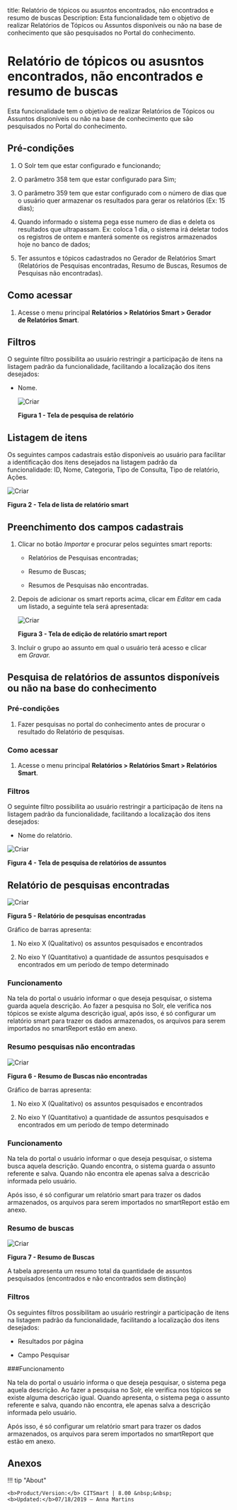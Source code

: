 title: Relatório de tópicos ou asusntos encontrados, não encontrados e resumo de
buscas
Description: Esta funcionalidade tem o objetivo de realizar Relatórios de
Tópicos ou Assuntos disponíveis ou não na base de conhecimento que são
pesquisados no Portal do conhecimento.

# Relatório de tópicos ou asusntos encontrados, não encontrados e resumo de buscas

Esta funcionalidade tem o objetivo de realizar Relatórios de Tópicos ou Assuntos
disponíveis ou não na base de conhecimento que são pesquisados no Portal do
conhecimento.

Pré-condições
------------

1.  O Solr tem que estar configurado e funcionando;

2.  O parâmetro 358 tem que estar configurado para Sim;

3.  O parâmetro 359 tem que estar configurado com o número de dias que o
    usuário quer armazenar os resultados para gerar os relatórios (Ex: 15 dias);

4.  Quando informado o sistema pega esse numero de dias e deleta os resultados
    que ultrapassam. Ex: coloca 1 dia, o sistema irá deletar todos os registros
    de ontem e manterá somente os registros armazenados hoje no banco de dados;

5.  Ter assuntos e tópicos cadastrados no Gerador de Relatórios Smart
    (Relatórios de Pesquisas encontradas, Resumo de Buscas, Resumos de Pesquisas
    não encontradas).

Como acessar
-----------

1.  Acesse o menu principal **Relatórios > Relatórios Smart > Gerador
    de Relatórios Smart**.

Filtros
-------

O seguinte filtro possibilita ao usuário restringir a participação de itens na
listagem padrão da funcionalidade, facilitando a localização dos itens
desejados:

-   Nome.

    ![Criar](images/report-1.png)

    **Figura 1 - Tela de pesquisa de relatório**

Listagem de itens
----------------

Os seguintes campos cadastrais estão disponíveis ao usuário para facilitar a
identificação dos itens desejados na listagem padrão da funcionalidade: ID,
Nome, Categoria, Tipo de Consulta, Tipo de relatório, Ações.

![Criar](images/report-2.png)

**Figura 2 - Tela de lista de relatório smart**

Preenchimento dos campos cadastrais
----------------------------------

1.  Clicar no botão *Importar* e procurar pelos seguintes smart reports:

    -   Relatórios de Pesquisas encontradas;

    -   Resumo de Buscas;

    -   Resumos de Pesquisas não encontradas.

1.  Depois de adicionar os smart reports acima, clicar em *Editar* em cada um
    listado, a seguinte tela será apresentada:

    ![Criar](images/report-3.png)
    
    **Figura 3 - Tela de edição de relatório smart report**

1.  Incluir o grupo ao assunto em qual o usuário terá acesso e clicar
    em *Gravar.*

Pesquisa de relatórios de assuntos disponíveis ou não na base do conhecimento
-----------------------------------------------------------------------------

### Pré-condições

1.  Fazer pesquisas no portal do conhecimento antes de procurar o resultado do
    Relatório de pesquisas.

### Como acessar

1.  Acesse o menu principal **Relatórios > Relatórios Smart > Relatórios
    Smart**.

### Filtros

O seguinte filtro possibilita ao usuário restringir a participação de itens na
listagem padrão da funcionalidade, facilitando a localização dos itens
desejados:

   -  Nome do relatório.

   ![Criar](images/report-4.png)

   **Figura 4 - Tela de pesquisa de relatórios de assuntos**

Relatório de pesquisas encontradas
--------------------------------

   ![Criar](images/report-5.png)

   **Figura 5 - Relatório de pesquisas encontradas**

Gráfico de barras apresenta:

1.  No eixo X (Qualitativo) os assuntos pesquisados e encontrados

2.  No eixo Y (Quantitativo) a quantidade de assuntos pesquisados e encontrados
    em um período de tempo determinado

### Funcionamento

Na tela do portal o usuário informar o que deseja pesquisar, o sistema guarda
aquela descrição. Ao fazer a pesquisa no Solr, ele verifica nos tópicos se
existe alguma descrição igual, após isso, é só configurar um relatório smart
para trazer os dados armazenados, os arquivos para serem importados no
smartReport estão em anexo.

### Resumo pesquisas não encontradas

   ![Criar](images/report-6.png)

   **Figura 6 - Resumo de Buscas não encontradas**

Gráfico de barras apresenta:

1.  No eixo X (Qualitativo) os assuntos pesquisados e encontrados

2.  No eixo Y (Quantitativo) a quantidade de assuntos pesquisados e encontrados
    em um período de tempo determinado

### Funcionamento

Na tela do portal o usuário informar o que deseja pesquisar, o sistema busca
aquela descrição. Quando encontra, o sistema guarda o assunto referente e salva.
Quando não encontra ele apenas salva a descricão informada pelo usuário.

Após isso, é só configurar um relatório smart para trazer os dados armazenados,
os arquivos para serem importados no smartReport estão em anexo.

### Resumo de buscas

   ![Criar](images/report-7.png)
    
   **Figura 7 - Resumo de Buscas**

A tabela apresenta um resumo total da quantidade de assuntos pesquisados
(encontrados e não encontrados sem distinção)

### Filtros

Os seguintes filtros possibilitam ao usuário restringir a participação de itens
na listagem padrão da funcionalidade, facilitando a localização dos itens
desejados:

-   Resultados por página

-   Campo Pesquisar

###Funcionamento

Na tela do portal o usuário informa o que deseja pesquisar, o sistema pega
aquela descrição. Ao fazer a pesquisa no Solr, ele verifica nos tópicos se
existe alguma descrição igual. Quando apresenta, o sistema pega o assunto
referente e salva, quando não encontra, ele apenas salva a descrição informada
pelo usuário.

Após isso, é só configurar um relatório smart para trazer os dados armazenados,
os arquivos para serem importados no smartReport que estão em anexo.

Anexos
------


!!! tip "About"

    <b>Product/Version:</b> CITSmart | 8.00 &nbsp;&nbsp;
    <b>Updated:</b>07/18/2019 – Anna Martins
